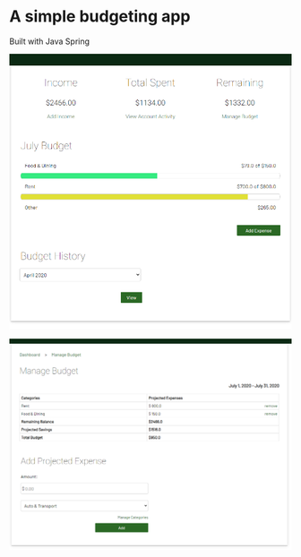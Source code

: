 # A simple budgeting app
Built with Java Spring

![GitHub Logo](https://github.com/mason-wolf/budget-app/blob/master/screenshot_1.PNG)

![GitHub Logo](https://github.com/mason-wolf/budget-app/blob/master/screenshot_2.PNG)

